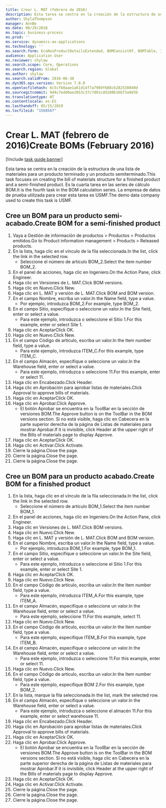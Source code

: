 ```yaml
---
title: Crear L. MAT (febrero de 2016)
description: Esta tarea se centra en la creación de la estructura de una lista de materiales para un producto terminado y un producto semiterminado.
author: ShylaThompson
manager: AnnBe
ms.date: 08/29/2018
ms.topic: business-process
ms.prod: ''
ms.service: dynamics-ax-applications
ms.technology: ''
ms.search.form: EcoResProductDetailsExtended, BOMConsistOf, BOMTable, InventLocationIdLookup
audience: Application User
ms.reviewer: shylaw
ms.search.scope: Core, Operations
ms.search.region: Global
ms.author: shylaw
ms.search.validFrom: 2016-06-30
ms.dyn365.ops.version: Version 7.0.0
ms.openlocfilehash: 6c5cfb8aae1a61d14f7a7969f688cb282530840d
ms.sourcegitcommit: 9d4c7edd0ae2053c37c7d81cdd180b16bf3a9d3b
ms.translationtype: HT
ms.contentlocale: es-ES
ms.lasthandoff: 05/15/2019
ms.locfileid: "1568567"
---
```

# <a name="create-boms-february-2016"></a><span data-ttu-id="2dbbb-103">Crear L. MAT (febrero de 2016)</span><span class="sxs-lookup"><span data-stu-id="2dbbb-103">Create BOMs (February 2016)</span></span>

[!include [task guide banner](../../includes/task-guide-banner.md)]

<span data-ttu-id="2dbbb-104">Esta tarea se centra en la creación de la estructura de una lista de materiales para un producto terminado y un producto semiterminado.</span><span class="sxs-lookup"><span data-stu-id="2dbbb-104">This task focuses on creating the bill of materials structure for a finished product and a semi-finished product.</span></span> <span data-ttu-id="2dbbb-105">Es la cuarta tarea en las series de cálculo BOM.</span><span class="sxs-lookup"><span data-stu-id="2dbbb-105">It is the fourth task in the BOM calculation series.</span></span> <span data-ttu-id="2dbbb-106">La empresa de datos de prueba utilizada para crear esta tarea es USMF.</span><span class="sxs-lookup"><span data-stu-id="2dbbb-106">The demo data company used to create this task is USMF.</span></span>


## <a name="create-bom-for-a-semi-finished-product"></a><span data-ttu-id="2dbbb-107">Cree un BOM para un producto semi-acabado.</span><span class="sxs-lookup"><span data-stu-id="2dbbb-107">Create BOM for a semi-finished product</span></span>
1. <span data-ttu-id="2dbbb-108">Vaya a Gestión de información de productos > Productos > Productos emitidos.</span><span class="sxs-lookup"><span data-stu-id="2dbbb-108">Go to Product information management > Products > Released products.</span></span>
2. <span data-ttu-id="2dbbb-109">En la lista, haga clic en el vínculo de la fila seleccionada.</span><span class="sxs-lookup"><span data-stu-id="2dbbb-109">In the list, click the link in the selected row.</span></span>
    * <span data-ttu-id="2dbbb-110">Seleccione el número de artículo BOM_2.</span><span class="sxs-lookup"><span data-stu-id="2dbbb-110">Select the item number BOM_2.</span></span>  
3. <span data-ttu-id="2dbbb-111">En el panel de acciones, haga clic en Ingeniero.</span><span class="sxs-lookup"><span data-stu-id="2dbbb-111">On the Action Pane, click Engineer.</span></span>
4. <span data-ttu-id="2dbbb-112">Haga clic en Versiones de L. MAT.</span><span class="sxs-lookup"><span data-stu-id="2dbbb-112">Click BOM versions.</span></span>
5. <span data-ttu-id="2dbbb-113">Haga clic en Nuevo.</span><span class="sxs-lookup"><span data-stu-id="2dbbb-113">Click New.</span></span>
6. <span data-ttu-id="2dbbb-114">Haga clic en L. MAT y versión de L. MAT.</span><span class="sxs-lookup"><span data-stu-id="2dbbb-114">Click BOM and BOM version.</span></span>
7. <span data-ttu-id="2dbbb-115">En el campo Nombre, escriba un valor.</span><span class="sxs-lookup"><span data-stu-id="2dbbb-115">In the Name field, type a value.</span></span>
    * <span data-ttu-id="2dbbb-116">Por ejemplo, introduzca BOM_2.</span><span class="sxs-lookup"><span data-stu-id="2dbbb-116">For example, type BOM_2.</span></span>  
8. <span data-ttu-id="2dbbb-117">En el campo Sitio, especifique o seleccione un valor.</span><span class="sxs-lookup"><span data-stu-id="2dbbb-117">In the Site field, enter or select a value.</span></span>
    * <span data-ttu-id="2dbbb-118">Para este ejemplo, introduzca o seleccione el Sitio 1.</span><span class="sxs-lookup"><span data-stu-id="2dbbb-118">For this example, enter or select Site 1.</span></span>  
9. <span data-ttu-id="2dbbb-119">Haga clic en Aceptar</span><span class="sxs-lookup"><span data-stu-id="2dbbb-119">Click OK.</span></span>
10. <span data-ttu-id="2dbbb-120">Haga clic en Nuevo.</span><span class="sxs-lookup"><span data-stu-id="2dbbb-120">Click New.</span></span>
11. <span data-ttu-id="2dbbb-121">En el campo Código de artículo, escriba un valor.</span><span class="sxs-lookup"><span data-stu-id="2dbbb-121">In the Item number field, type a value.</span></span>
    * <span data-ttu-id="2dbbb-122">Para este ejemplo, introduzca ITEM_C.</span><span class="sxs-lookup"><span data-stu-id="2dbbb-122">For this example, type ITEM_C.</span></span>  
12. <span data-ttu-id="2dbbb-123">En el campo Almacén, especifique o seleccione un valor.</span><span class="sxs-lookup"><span data-stu-id="2dbbb-123">In the Warehouse field, enter or select a value.</span></span>
    * <span data-ttu-id="2dbbb-124">Para este ejemplo, introduzca o seleccione 11.</span><span class="sxs-lookup"><span data-stu-id="2dbbb-124">For this example, enter or select 11.</span></span>  
13. <span data-ttu-id="2dbbb-125">Haga clic en Encabezado.</span><span class="sxs-lookup"><span data-stu-id="2dbbb-125">Click Header.</span></span>
14. <span data-ttu-id="2dbbb-126">Haga clic en Aprobación para aprobar listas de materiales.</span><span class="sxs-lookup"><span data-stu-id="2dbbb-126">Click Approval to approve bills of materials.</span></span>
15. <span data-ttu-id="2dbbb-127">Haga clic en Aceptar</span><span class="sxs-lookup"><span data-stu-id="2dbbb-127">Click OK.</span></span>
16. <span data-ttu-id="2dbbb-128">Haga clic en Aprobar.</span><span class="sxs-lookup"><span data-stu-id="2dbbb-128">Click Approve.</span></span>
    * <span data-ttu-id="2dbbb-129">El botón Aprobar se encuentra en la ToolBar en la sección de versiones BOM.</span><span class="sxs-lookup"><span data-stu-id="2dbbb-129">The Approve button is on the ToolBar in the  BOM versions section.</span></span> <span data-ttu-id="2dbbb-130">Si no está visible, haga clic en Cabecera en la parte superior derecha de la página de Listas de materiales para mostrar Aprobar.</span><span class="sxs-lookup"><span data-stu-id="2dbbb-130">If it is invisible, click Header at the upper right of the Bills of materials page to display Approve.</span></span>  
17. <span data-ttu-id="2dbbb-131">Haga clic en Aceptar</span><span class="sxs-lookup"><span data-stu-id="2dbbb-131">Click OK.</span></span>
18. <span data-ttu-id="2dbbb-132">Haga clic en Activar.</span><span class="sxs-lookup"><span data-stu-id="2dbbb-132">Click Activate.</span></span>
19. <span data-ttu-id="2dbbb-133">Cierre la página.</span><span class="sxs-lookup"><span data-stu-id="2dbbb-133">Close the page.</span></span>
20. <span data-ttu-id="2dbbb-134">Cierre la página.</span><span class="sxs-lookup"><span data-stu-id="2dbbb-134">Close the page.</span></span>
21. <span data-ttu-id="2dbbb-135">Cierre la página.</span><span class="sxs-lookup"><span data-stu-id="2dbbb-135">Close the page.</span></span>

## <a name="create-bom-for-a-finished-product"></a><span data-ttu-id="2dbbb-136">Cree un BOM para un producto acabado.</span><span class="sxs-lookup"><span data-stu-id="2dbbb-136">Create BOM for a finished product</span></span>
1. <span data-ttu-id="2dbbb-137">En la lista, haga clic en el vínculo de la fila seleccionada.</span><span class="sxs-lookup"><span data-stu-id="2dbbb-137">In the list, click the link in the selected row.</span></span>
    * <span data-ttu-id="2dbbb-138">Seleccione el número de artículo BOM_1.</span><span class="sxs-lookup"><span data-stu-id="2dbbb-138">Select the item number BOM_1.</span></span>  
2. <span data-ttu-id="2dbbb-139">En el panel de acciones, haga clic en Ingeniero.</span><span class="sxs-lookup"><span data-stu-id="2dbbb-139">On the Action Pane, click Engineer.</span></span>
3. <span data-ttu-id="2dbbb-140">Haga clic en Versiones de L. MAT.</span><span class="sxs-lookup"><span data-stu-id="2dbbb-140">Click BOM versions.</span></span>
4. <span data-ttu-id="2dbbb-141">Haga clic en Nuevo.</span><span class="sxs-lookup"><span data-stu-id="2dbbb-141">Click New.</span></span>
5. <span data-ttu-id="2dbbb-142">Haga clic en L. MAT y versión de L. MAT.</span><span class="sxs-lookup"><span data-stu-id="2dbbb-142">Click BOM and BOM version.</span></span>
6. <span data-ttu-id="2dbbb-143">En el campo Nombre, escriba un valor.</span><span class="sxs-lookup"><span data-stu-id="2dbbb-143">In the Name field, type a value.</span></span>
    * <span data-ttu-id="2dbbb-144">Por ejemplo, introduzca BOM_1.</span><span class="sxs-lookup"><span data-stu-id="2dbbb-144">For example, type BOM_1.</span></span>  
7. <span data-ttu-id="2dbbb-145">En el campo Sitio, especifique o seleccione un valor.</span><span class="sxs-lookup"><span data-stu-id="2dbbb-145">In the Site field, enter or select a value.</span></span>
    * <span data-ttu-id="2dbbb-146">Para este ejemplo, introduzca o seleccione el Sitio 1.</span><span class="sxs-lookup"><span data-stu-id="2dbbb-146">For this example, enter or select Site 1.</span></span>  
8. <span data-ttu-id="2dbbb-147">Haga clic en Aceptar</span><span class="sxs-lookup"><span data-stu-id="2dbbb-147">Click OK.</span></span>
9. <span data-ttu-id="2dbbb-148">Haga clic en Nuevo.</span><span class="sxs-lookup"><span data-stu-id="2dbbb-148">Click New.</span></span>
10. <span data-ttu-id="2dbbb-149">En el campo Código de artículo, escriba un valor.</span><span class="sxs-lookup"><span data-stu-id="2dbbb-149">In the Item number field, type a value.</span></span>
    * <span data-ttu-id="2dbbb-150">Para este ejemplo, introduzca ITEM_A.</span><span class="sxs-lookup"><span data-stu-id="2dbbb-150">For this example, type ITEM_A.</span></span>  
11. <span data-ttu-id="2dbbb-151">En el campo Almacén, especifique o seleccione un valor.</span><span class="sxs-lookup"><span data-stu-id="2dbbb-151">In the Warehouse field, enter or select a value.</span></span>
    * <span data-ttu-id="2dbbb-152">Para este ejemplo, seleccione 11.</span><span class="sxs-lookup"><span data-stu-id="2dbbb-152">For this example, select 11.</span></span>  
12. <span data-ttu-id="2dbbb-153">Haga clic en Nuevo.</span><span class="sxs-lookup"><span data-stu-id="2dbbb-153">Click New.</span></span>
13. <span data-ttu-id="2dbbb-154">En el campo Código de artículo, escriba un valor.</span><span class="sxs-lookup"><span data-stu-id="2dbbb-154">In the Item number field, type a value.</span></span>
    * <span data-ttu-id="2dbbb-155">Para este ejemplo, especifique ITEM_B.</span><span class="sxs-lookup"><span data-stu-id="2dbbb-155">For this example, type ITEM_B.</span></span>  
14. <span data-ttu-id="2dbbb-156">En el campo Almacén, especifique o seleccione un valor.</span><span class="sxs-lookup"><span data-stu-id="2dbbb-156">In the Warehouse field, enter or select a value.</span></span>
    * <span data-ttu-id="2dbbb-157">Para este ejemplo, introduzca o seleccione 11.</span><span class="sxs-lookup"><span data-stu-id="2dbbb-157">For this example, enter or select 11.</span></span>  
15. <span data-ttu-id="2dbbb-158">Haga clic en Nuevo.</span><span class="sxs-lookup"><span data-stu-id="2dbbb-158">Click New.</span></span>
16. <span data-ttu-id="2dbbb-159">En el campo Código de artículo, escriba un valor.</span><span class="sxs-lookup"><span data-stu-id="2dbbb-159">In the Item number field, type a value.</span></span>
    * <span data-ttu-id="2dbbb-160">Para este ejemplo, especifique BOM 2.</span><span class="sxs-lookup"><span data-stu-id="2dbbb-160">For this example, type BOM_2.</span></span>  
17. <span data-ttu-id="2dbbb-161">En la lista, marque la fila seleccionada.</span><span class="sxs-lookup"><span data-stu-id="2dbbb-161">In the list, mark the selected row.</span></span>
18. <span data-ttu-id="2dbbb-162">En el campo Almacén, especifique o seleccione un valor.</span><span class="sxs-lookup"><span data-stu-id="2dbbb-162">In the Warehouse field, enter or select a value.</span></span>
    * <span data-ttu-id="2dbbb-163">Para este ejemplo, introduzca o seleccione el almacén 11.</span><span class="sxs-lookup"><span data-stu-id="2dbbb-163">For this example, enter or select warehouse 11.</span></span>  
19. <span data-ttu-id="2dbbb-164">Haga clic en Encabezado.</span><span class="sxs-lookup"><span data-stu-id="2dbbb-164">Click Header.</span></span>
20. <span data-ttu-id="2dbbb-165">Haga clic en Aprobación para aprobar listas de materiales.</span><span class="sxs-lookup"><span data-stu-id="2dbbb-165">Click Approval to approve bills of materials.</span></span>
21. <span data-ttu-id="2dbbb-166">Haga clic en Aceptar</span><span class="sxs-lookup"><span data-stu-id="2dbbb-166">Click OK.</span></span>
22. <span data-ttu-id="2dbbb-167">Haga clic en Aprobar.</span><span class="sxs-lookup"><span data-stu-id="2dbbb-167">Click Approve.</span></span>
    * <span data-ttu-id="2dbbb-168">El botón Aprobar se encuentra en la ToolBar en la sección de versiones BOM.</span><span class="sxs-lookup"><span data-stu-id="2dbbb-168">The Approve button is on the ToolBar in the  BOM versions section.</span></span> <span data-ttu-id="2dbbb-169">Si no está visible, haga clic en Cabecera en la parte superior derecha de la página de Listas de materiales para mostrar Aprobar.</span><span class="sxs-lookup"><span data-stu-id="2dbbb-169">If it is invisible, click Header at the upper right of the Bills of materials page to display Approve.</span></span>  
23. <span data-ttu-id="2dbbb-170">Haga clic en Aceptar</span><span class="sxs-lookup"><span data-stu-id="2dbbb-170">Click OK.</span></span>
24. <span data-ttu-id="2dbbb-171">Haga clic en Activar.</span><span class="sxs-lookup"><span data-stu-id="2dbbb-171">Click Activate.</span></span>
25. <span data-ttu-id="2dbbb-172">Cierre la página.</span><span class="sxs-lookup"><span data-stu-id="2dbbb-172">Close the page.</span></span>
26. <span data-ttu-id="2dbbb-173">Cierre la página.</span><span class="sxs-lookup"><span data-stu-id="2dbbb-173">Close the page.</span></span>
27. <span data-ttu-id="2dbbb-174">Cierre la página.</span><span class="sxs-lookup"><span data-stu-id="2dbbb-174">Close the page.</span></span>

